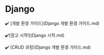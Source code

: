 # Django



✔️ [개발 환경 가이드](Django 개발 환경 가이드.md)

✔️[장고 시작!](Django 시작.md)

✔️ [CRUD 과정](Django 개발 환경 가이드.md)